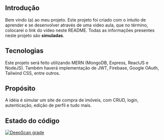 ## Introdução

Bem vindo (a) ao meu projeto.
Este projeto foi criado com o intuito de aprender e se desenvolver através de uma video aula, que no término, colocarei o link do vídeo neste README.
Todas as informações presentes neste projeto são **simuladas**.

## Tecnologias

Este projeto será feito utilizando MERN (MongoDB, Express, ReactJS e NodeJS).
Também haverá implementação de JWT, Firebase, Google OAuth, Tailwind CSS, entre outros.

## Propósito

A idéia é simular um site de compra de imóveis, com CRUD, login, autenticação, edição de perfil e tudo mais.

## Estado do código

[![DeepScan grade](https://deepscan.io/api/teams/21905/projects/25641/branches/803967/badge/grade.svg)](https://deepscan.io/dashboard#view=project&tid=21905&pid=25641&bid=803967)
